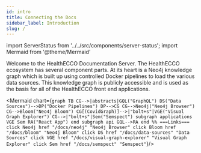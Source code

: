 ```yaml
---
id: intro
title: Connecting the Docs
sidebar_label: Introduction
slug: /
---
```

import ServerStatus from '../../src/components/server-status';
import Mermaid from '@theme/Mermaid'


<ServerStatus />

Welcome to the HealthECCO Documentation Server. The HealthECCO ecosystem has several component parts. At its heart is a Neo4j knowledge graph which is built up using controlled Docker pipelines to load the various data sources. This knowledge graph is publicly accessible and is used as the basis for all of the HealthECCO front end applications.


<Mermaid chart={`
  graph TB
    CG-->|abstracts|GQL("GraphQL")
    DS("Data Sources")-->DP("Docker Pipelines")
    DP-->CG
    CG-->Neo4j("Neo4j Browser")
    CG-->Bloom("Neo4j Bloom")
    CG[(CovidGraph)]-->|"bolt+s"|VGE("Visual Graph Explorer")
    CG-->|"bolt+s"|Sem("Semspect")
        subgraph applications
          VGE
          Sem
          RA("React App")
        end
        subgraph api
          GQL-->RA
        end
    %% ===Links===
    click Neo4j href "/docs/neo4j" "Neo4j Browser"
    click Bloom href "/docs/bloom" "Neo4j Bloom"
    click DS href "/docs/data-sources" "Data Sources"
    click VGE href "/docs/visual-graph-explorer" "Visual Graph Explorer"
    click Sem href "/docs/semspect" "Semspect"
`}/>
